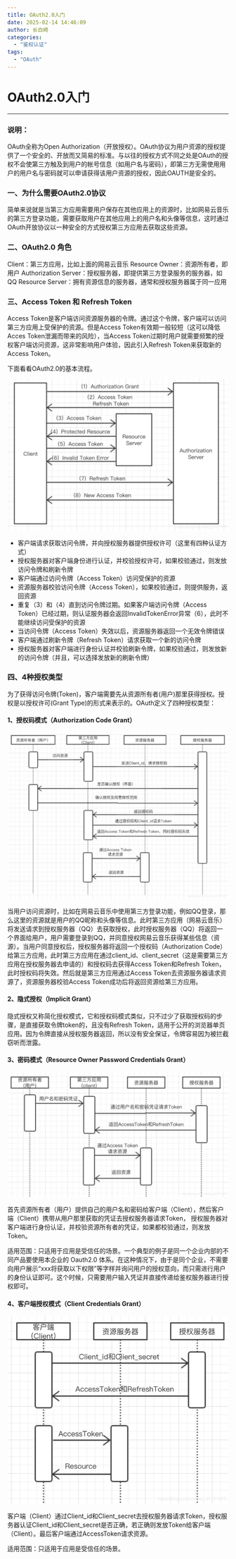 ```yaml
---
title: OAuth2.0入门
date: 2025-02-14 14:46:09
author: 长白崎
categories:
  - "鉴权认证"
tags:
  - "OAuth"
---
```




# OAuth2.0入门

---

### 说明：

OAuth全称为Open Authorization（开放授权）。OAuth协议为用户资源的授权提供了一个安全的、开放而又简易的标准。与以往的授权方式不同之处是OAuth的授权不会使第三方触及到用户的帐号信息（如用户名与密码），即第三方无需使用用户的用户名与密码就可以申请获得该用户资源的授权，因此OAUTH是安全的。

### 一、为什么需要OAuth2.0协议

​    简单来说就是当第三方应用需要用户保存在其他应用上的资源时，比如网易云音乐的第三方登录功能，需要获取用户在其他应用上的用户名和头像等信息，这时通过OAuth开放协议以一种安全的方式授权第三方应用去获取这些资源。



### 二、OAuth2.0 角色
Client：第三方应用，比如上面的网易云音乐
Resource Owner：资源所有者，即用户
Authorization Server：授权服务器，即提供第三方登录服务的服务器，如QQ
Resource Server：拥有资源信息的服务器，通常和授权服务器属于同一应用

### 三、Access Token 和 Refresh Token
Access Token是客户端访问资源服务器的令牌。通过这个令牌，客户端可以访问第三方应用上受保护的资源。但是Access Token有效期一般较短（这可以降低Acces Token泄漏而带来的风险），当Access Token过期时用户就需要频繁的授权客户端访问资源，这非常影响用户体验，因此引入Refresh Token来获取新的Access Token。

下面看看OAuth2.0的基本流程。

![OAuth2.0 基本流程](./OAuth2.0入门/images/5d1cfbce41d3e84d78184797d041cdf9.png)

* 客户端请求获取访问令牌，并向授权服务器提供授权许可（这里有四种认证方式）
* 授权服务器对客户端身份进行认证，并校验授权许可，如果校验通过，则发放访问令牌和刷新令牌
* 客户端通过访问令牌（Access Token）访问受保护的资源
* 资源服务器校验访问令牌（Access Token），如果校验通过，则提供服务，返回资源
* 重复（3）和（4）直到访问令牌过期。如果客户端访问令牌（Access Token）已经过期，则认证服务器会返回InvalidTokenError异常（6），此时不能继续访问受保护的资源
* 当访问令牌（Access Token）失效以后，资源服务器返回一个无效令牌错误
* 客户端通过刷新令牌（Refresh Token）请求获取一个新的访问令牌
* 授权服务器对客户端进行身份认证并校验刷新令牌，如果校验通过，则发放新的访问令牌（并且，可以选择发放新的刷新令牌）
  

### 四、4种授权类型

​    为了获得访问令牌(Token)，客户端需要先从资源所有者(用户)那里获得授权。授权是以授权许可(Grant Type)的形式来表示的。OAuth定义了四种授权类型：

#### 1、授权码模式（Authorization Code Grant）

![OAuth2.0授权码模式--认证流程](./OAuth2.0入门/images/7e388231dbddf3b30e93397f777a80db.png)

 当用户访问资源时，比如在网易云音乐中使用第三方登录功能，例如QQ登录，那么这里的资源就是用户的QQ昵称和头像等信息。此时第三方应用（网易云音乐）将发送请求到授权服务器（QQ）去获取授权，此时授权服务器（QQ）将返回一个界面给用户，用户需要登录到QQ，并同意授权网易云音乐获得某些信息（资源）。当用户同意授权后，授权服务器将返回一个授权码（Authorization Code）给第三方应用，此时第三方应用在通过client_id、client_secret（这是需要第三方应用在授权服务器去申请的）和授权码去获得Access Token和Refresh Token，此时授权码将失效。然后就是第三方应用通过Access Token去资源服务器请求资源了，资源服务器校验Access Token成功后将返回资源给第三方应用。



#### 2、隐式授权（Implicit Grant）

​       隐式授权又称简化授权模式，它和授权码模式类似，只不过少了获取授权码的步骤，是直接获取令牌token的，且没有Refresh Token，适用于公开的浏览器单页应用。因为令牌直接从授权服务器返回，所以没有安全保证，令牌容易因为被拦截窃听而泄露。



#### 3、密码模式（Resource Owner Password Credentials Grant）

![OAuth2.0密码模式](./OAuth2.0入门/images/c1e69946e2a863e6189246d4898a01ae.png)

首先资源所有者（用户）提供自己的用户名和密码给客户端（Client），然后客户端（Client）携带从用户那里获取的凭证去授权服务器请求Token， 授权服务器对客户端进行身份认证，并校验资源所有者的凭证，如果都校验通过，则发放Token。

适用范围：只适用于应用是受信任的场景。一个典型的例子是同一个企业内部的不同产品要使用本企业的 Oauth2.0 体系。在这种情况下，由于是同个企业，不需要向用户展示“xxx将获取以下权限”等字样并询问用户的授权意向，而只需进行用户的身份认证即可。这个时候，只需要用户输入凭证并直接传递给鉴权服务器进行授权即可。



#### 4、客户端授权模式（Client Credentials Grant）

![OAuth2.0客户端模式](./OAuth2.0入门/images/646345d95748cfd3855b9b0b5282cc14.png)

客户端（Client）通过Client_id和Client_secret去授权服务器请求Token，授权服务器认证Client_id和Client_secret是否正确，若正确则发放Token给客户端（Client）。最后客户端通过AccessToken请求资源。

适用范围：只适用于应用是受信任的场景。
